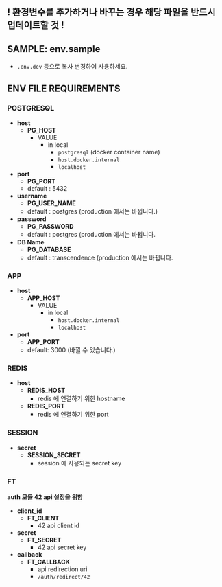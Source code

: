 ## **! 환경변수를 추가하거나 바꾸는 경우 해당 파일을 반드시 업데이트할 것 !**
## SAMPLE:  **env.sample**
- `.env.dev` 등으로 복사 변경하여 사용하세요.
## ENV FILE REQUIREMENTS
### POSTGRESQL
- **host**
    - **PG_HOST**
      - VALUE
          - in local
              - `postgresql` (docker container name)
              - `host.docker.internal`
              - `localhost`
- **port**
    - **PG_PORT**
    - default : 5432
- **username**
    - **PG_USER_NAME**
    - default : postgres (production 에서는 바뀝니다.)
- **password**
    - **PG_PASSWORD**
    - default : postgres (production 에서는 바뀝니다.
- **DB Name**
    - **PG_DATABASE**
    - default : transcendence (production 에서는 바뀝니다.

### APP
- **host**
    - **APP_HOST**
        - VALUE
            - in local
                - `host.docker.internal`
                - `localhost`
- **port**
    - **APP_PORT**
    - default: 3000 (바뀔 수 있습니다.)
### REDIS
- **host**
    - **REDIS_HOST**
        - redis 에 연결하기 위한 hostname
    - **REDIS_PORT**
        - redis 에 연결하기 위한 port 

### SESSION
- **secret**
    - **SESSION_SECRET**
        - session 에 사용되는 secret key

### FT

**auth 모듈 42 api 설정을 위함**

- **client_id**
    - **FT_CLIENT**
        - 42 api client id 
- **secret**
     - **FT_SECRET**
        - 42 api secret key
- **callback**
    - **FT_CALLBACK**
        - api redirection uri
        - `/auth/redirect/42`
